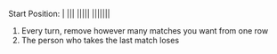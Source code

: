 Start Position:
|
|||
|||||
|||||||

1. Every turn, remove however many matches you want from one row
2. The person who takes the last match loses
